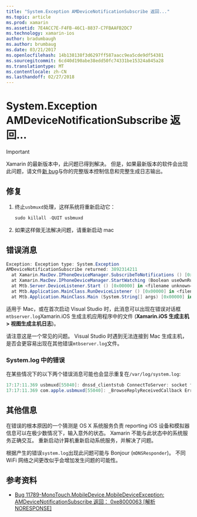```yaml
---
title: "System.Exception AMDeviceNotificationSubscribe 返回..."
ms.topic: article
ms.prod: xamarin
ms.assetid: 7E4ACC7E-F4FB-46C1-8837-C7FBAAFB2DC7
ms.technology: xamarin-ios
author: bradumbaugh
ms.author: brumbaug
ms.date: 03/21/2017
ms.openlocfilehash: 14b138138f3d6297ff587aacc9ea5cde9df54381
ms.sourcegitcommit: 6cd40d190abe38edd50fc74331be15324a845a28
ms.translationtype: MT
ms.contentlocale: zh-CN
ms.lasthandoff: 02/27/2018
---
```

# <a name="systemexception-amdevicenotificationsubscribe-returned-"></a>System.Exception AMDeviceNotificationSubscribe 返回...

> [!IMPORTANT]
> Xamarin 的最新版本中，此问题已得到解决。 但是，如果最新版本的软件会出现此问题，请文件[新 bug](~/cross-platform/troubleshooting/questions/howto-file-bug.md)与你的完整版本控制信息和完整生成日志输出。


## <a name="fix"></a>修复

1.  终止`usbmuxd`处理，这样系统将重新启动它：

    ```csharp
    sudo killall -QUIT usbmuxd
    ```

2.  如果这样做无法解决问题，请重新启动 mac

## <a name="error-message"></a>错误消息

```csharp
Exception: Exception type: System.Exception
AMDeviceNotificationSubscribe returned: 3892314211
  at Xamarin.MacDev.IPhoneDeviceManager.SubscribeToNotifications () [0x00000] in <filename unknown="">:0
  at Xamarin.MacDev.IPhoneDeviceManager.StartWatching (Boolean useOwnRunloop) [0x00000] in <filename unknown="">:0
  at Mtb.Server.DeviceListener.Start () [0x00000] in <filename unknown="">:0
  at Mtb.Application.MainClass.RunDeviceListener () [0x00000] in <filename unknown="">:0
  at Mtb.Application.MainClass.Main (System.String[] args) [0x00000] in <filename unknown="">:0
```

适用于 Mac，或在首次启动 Visual Studio 时，此消息可以出现在错误对话框`mtbserver.log`Xamarin.iOS 生成主机应用程序中的文件 (**Xamarin.iOS 生成主机 > 视图生成主机日志**)。

请注意这是一个常见的问题。 Visual Studio 时遇到无法连接到 Mac 生成主机，是否会更容易出现在其他错误`mtbserver.log`文件。

### <a name="errors-in-systemlog"></a>System.log 中的错误

在某些情况下的以下两个错误消息可能也会显示重复在`/var/log/system.log`:

```csharp
17:17:11.369 usbmuxd[55040]: dnssd_clientstub ConnectToServer: socket failed 24 Too many open files
17:17:11.369 com.apple.usbmuxd[55040]: _BrowseReplyReceivedCallback Error doing DNSServiceResolve(): -65539
```

## <a name="additional-information"></a>其他信息

在错误的根本原因的一个猜测是 OS X 系统服务负责 reporting iOS 设备和模拟器信息可以在极少数情况下，输入意外的状态。 Xamarin 不能与此状态中的系统服务正确交互。 重新启动计算机重新启动系统服务，并解决了问题。

根据产生的错误`system.log`出现此问题可能与 Bonjour (`mDNSResponder`)。 不同 WiFi 网络之间更改似乎会增加发生问题的可能性。

## <a name="references"></a>参考资料

*   [Bug 11789-MonoTouch.MobileDevice.MobileDeviceException: AMDeviceNotificationSubscribe 返回： 0xe8000063 [解析 NORESPONSE]](https://bugzilla.xamarin.com/show_bug.cgi?id=11789)
